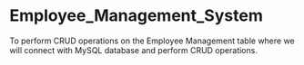 # Employee_Management_System
To perform CRUD operations on the Employee Management table where we will connect with MySQL database and perform CRUD operations.
